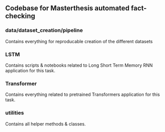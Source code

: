 ## **Codebase for Masterthesis automated fact-checking** 

### **data/dataset_creation/pipeline**
Contains everything for reproducable creation of the different datasets

### **LSTM** 
Contains scripts & notebooks related to Long Short Term Memory RNN application for this task.

### **Transformer** 
Contains everything related to pretrained Transformers application for this task.

### **utilities** 
Contains all helper methods & classes.
